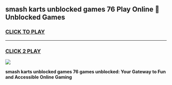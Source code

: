 
## smash karts unblocked games 76 Play Online 👋 Unblocked Games
<h3>
<a href="https://premium.freeplayer.one?title=smash_karts_unblocked_games_76&ref=19F">CLICK TO PLAY</a></h3>
<hr>

<h3>
<a href="https://premium.freeplayer.one?title=smash_karts_unblocked_games_76&ref=19F">CLICK 2 PLAY</a>
  
</h3>

<a href="https://premium.freeplayer.one?title=smash_karts_unblocked_games_76&ref=19F"><img src="https://clearcache.store/games.png"></a>


**smash karts unblocked games 76 games unblocked: Your Gateway to Fun and Accessible Online Gaming**
